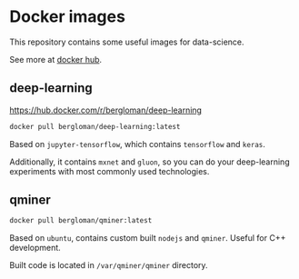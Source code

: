 # Docker images

This repository contains some useful images for data-science.

See more at [docker hub](https://hub.docker.com/search?q=bergloman&type=image).

## deep-learning

https://hub.docker.com/r/bergloman/deep-learning

```bash
docker pull bergloman/deep-learning:latest
```

Based on `jupyter-tensorflow`, which contains `tensorflow` and `keras`.

Additionally, it contains `mxnet` and `gluon`, so you can do your deep-learning
experiments with most commonly used technologies.

## qminer

```bash
docker pull bergloman/qminer:latest
```

Based on `ubuntu`, contains custom built `nodejs` and `qminer`.
Useful for C++ development.

Built code is located in `/var/qminer/qminer` directory.
